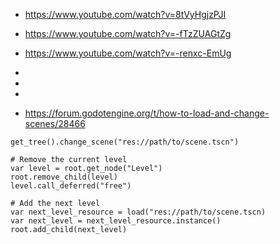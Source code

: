 - https://www.youtube.com/watch?v=8tVyHgjzPJI
- https://www.youtube.com/watch?v=-fTzZUAGtZg
- https://www.youtube.com/watch?v=-renxc-EmUg
- 
- 
- 

- https://forum.godotengine.org/t/how-to-load-and-change-scenes/28466

```
get_tree().change_scene("res://path/to/scene.tscn")
```

```
# Remove the current level
var level = root.get_node("Level")
root.remove_child(level)
level.call_deferred("free")

# Add the next level
var next_level_resource = load("res://path/to/scene.tscn)
var next_level = next_level_resource.instance()
root.add_child(next_level)
```
